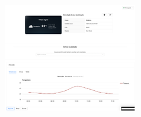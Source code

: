 <p align="center">
  <img src="src/assets/weather.png" width="350" title="hover text">
  <img src="src/assets/search.png" width="350" title="hover text">
  <img src="src/assets/forecast.png" width="350" title="hover text">
</p>